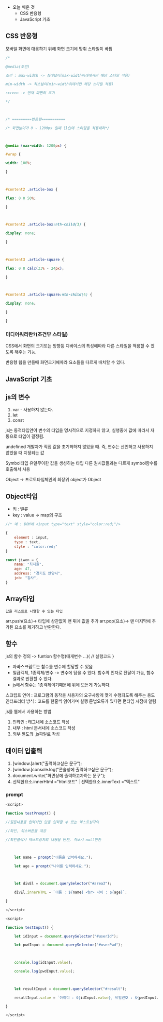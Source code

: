 - 오늘 배운 것
	- CSS 반응형
	- JavaScript 기초

## CSS 반응형
모바일 화면에 대응하기 위해 화면 크기에 맞춰 스타일이 바뀜

```css
/*

@media(조건)

조건 : max-width -> 최대넓이(max-width아래에서만 해당 스타일 적용)

min-width -> 최소넓이(min-width위에서만 해당 스타일 적용)

screen -> 현재 화면의 크기

*/

  

/* =========반응형===========

/* 화면넓이가 0 ~ 1200px 일때 {}안에 스타일을 적용해라*/

  

@media (max-width: 1200px) {

#wrap {

width: 100%;

}

  

#content2 .article-box {

flex: 0 0 50%;

}

  

#content2 .article-box:nth-child(3) {

display: none;

}

  

#content3 .article-square {

flex: 0 0 calc(33% - 24px);

}

  

#content3 .article-square:nth-child(4) {

display: none;

}

}
```

### 미디어쿼리란?(조건부 스타일)

CSS에서 화면의 크기또는 방향등 디바이스의 특성에따라 다른 스타일을 적용할 수 있도록 해주는 기능.

반응형 웹을 만들때 화면크기에따라 요소들을 다르게 배치할 수 있다.

## JavaScript 기초
## js의 변수
1) var - 사용하지 않는다.
2) let
3) const

 js는 동적타입언어
 변수의 타입을 명시적으로 지정하지 않고, 실행중에 값에 따라서 자동으로 타입이 결정됨.

undefined
	개발자가 직접 값을 초기화하지 않았을 때.
	즉, 변수는 선언하고 사용하지 않았을 때 지정되는 값

Symbol타입
	유일무이한 값을 생성하는 타입
	다른 원시값들과는 다르게 symbol함수를 호출해서 사용

Object -> 프로토타입체인의 최장위 object가 Object

## Object타입
* 키 : 벨류
* key : value -> map의 구조

``` js
//* 예 : DOM에 <input type="text" style="color:red;"/>

{
	element : input,
	type : text,
	style : "color:red;"
}

const jiwon = {
	name: "최지원",
	age: 47,
	address: "경기도 안양시",
	job: "강사",
}
```

## Array타입
	값을 리스트로 나열할 수 있는 타입
arr.push(요소)-> 타입에 상관없이 맨 뒤에 값을 추가
arr.pop(요소)-> 맨 마지막에 추가된 요소를 제거하고 반환한다.

## 함수
js의 함수 정의 -> funtion 함수명(매개변수 ...){
						// 실행코드
						}
- 자바스크립트는 함수를 변수에 할당할 수 있음
- 일급객체, 1종객체/변수 -> 변수에 담을 수 있다. 함수의 인자로 전달이 가능, 함수 결과로 반환할 수 있다.
- js에서 함수는 1종객체이기때문에 위에 모든게 가능하다.

스크립트 언어 : 프로그램의 동작을 사용자의 요구사항게 맞게 수행되도록 해주는 용도
인터프리터 방식 : 코드를 한줄씩 읽어가며 실행
	문법오류가 있다면 런타임 시점에 알림
	
js를 웹에서 사용하는 방법
1. 인라인 : 태그내에 소스코드 작성
2. 내부 : html 문서내에 소스코드 작성
3. 외부 별도의 .js파일로 작성

## 데이터 입출력
1) [window.]alert("출력하고싶은 문구"); 
2) [window.]console.log("콘솔창에 출력하고싶은 문구");
3) document.write("화면상에 출력하고자하는 문구");
4) 선택한요소.innerHtml ="html코드" | 선택한요소.innerText ="텍스트"

### prompt
```js
<script>

function testPrompt() {

//질문내용을 입력하면 답을 입력할 수 있는 텍스트상자와

//확인, 취소버튼을 제공

//확인클릭시 텍스트상자의 내용을 반환, 취소시 null반환

  

	let name = prompt("이름을 입력하세요.");

	let age = prompt("나이를 입력하세요.");

  

	let divEl = document.querySelector("#area3");

	divEl.innerHTML = `이름 : ${name} <br> 나이 : ${age}`;

}

</script>
```

``` js
<script>

function testInput() {

	let idInput = document.querySelector("#userId");

	let pwdInput = document.querySelector("#userPwd");

  

	console.log(idInput.value);

	console.log(pwdInput.value);

  

	let resultInput = document.querySelector("#result");

	resultInput.value = `아이디 : ${idInput.value}, 비밀번호 : ${pwdInput.value}`;

}

</script>
```